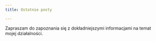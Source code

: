 ```yaml
---
title: Ostatnie posty

---
```

Zapraszam do zapoznania się z dokładniejszymi informacjami na temat mojej działalności.